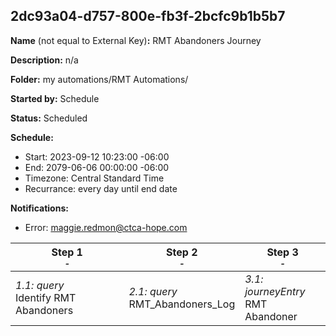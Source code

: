 ## 2dc93a04-d757-800e-fb3f-2bcfc9b1b5b7

**Name** (not equal to External Key)**:** RMT Abandoners Journey

**Description:** n/a

**Folder:** my automations/RMT Automations/

**Started by:** Schedule

**Status:** Scheduled

**Schedule:**

* Start: 2023-09-12 10:23:00 -06:00
* End: 2079-06-06 00:00:00 -06:00
* Timezone: Central Standard Time
* Recurrance: every day until end date

**Notifications:**

* Error: maggie.redmon@ctca-hope.com

| Step 1<br>_<small>-</small>_ | Step 2<br>_<small>-</small>_ | Step 3<br>_<small>-</small>_ |
| --- | --- | --- |
| _1.1: query_<br>Identify RMT Abandoners | _2.1: query_<br>RMT_Abandoners_Log | _3.1: journeyEntry_<br>RMT Abandoner |
